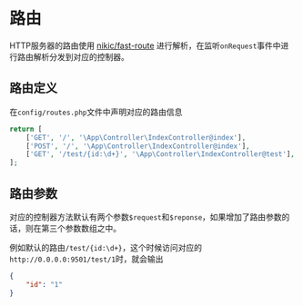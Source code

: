 # 路由

HTTP服务器的路由使用 [nikic/fast-route](https://github.com/nikic/FastRoute) 进行解析，在监听`onRequest`事件中进行路由解析分发到对应的控制器。

## 路由定义

在`config/routes.php`文件中声明对应的路由信息

```php
return [
    ['GET', '/', '\App\Controller\IndexController@index'],
    ['POST', '/', '\App\Controller\IndexController@index'],
    ['GET', '/test/{id:\d+}', '\App\Controller\IndexController@test'],
];
```

## 路由参数

对应的控制器方法默认有两个参数`$request`和`$reponse`，如果增加了路由参数的话，则在第三个参数数组之中。

例如默认的路由`/test/{id:\d+}`，这个时候访问对应的`http://0.0.0.0:9501/test/1`时，就会输出

```json
{
    "id": "1"
}
```
